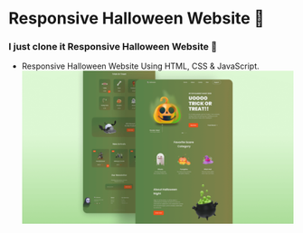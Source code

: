 # Responsive Halloween Website 🎃
### I just clone it Responsive Halloween Website 🎃


- Responsive Halloween Website Using HTML, CSS & JavaScript.
![halloween](/preview.png)


